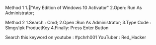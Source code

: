 Method 1
1."Any Edition of Windows 10  Activator"
2.Open: Run As Administrator;

Method 2
1.Search : Cmd;
2.Open :Run As Administrator;
3.Type Code : Slmgr/ipk   ProductKey
4.Finally: Press Enter Button

Search this keyword on youtube : #pchrh001
YouTuber : Red_Hacker
